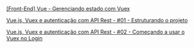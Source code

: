 [[Front-End] Vue - Gerenciando estado com Vuex](https://www.youtube.com/watch?v=qq8yJmXys6U)

[Vue.js, Vuex e autenticação com API Rest - #01 - Estruturando o projeto](https://www.youtube.com/watch?v=LPFEtLSJrEQ)

[Vue.js, Vuex e autenticação com API Rest - #02 - Começando a usar o Vuex no Login](https://www.youtube.com/watch?v=Y4oL2kvd4W0)